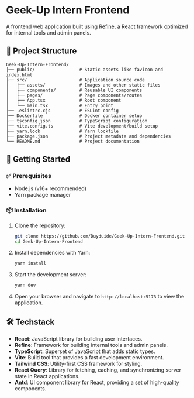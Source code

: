 # Geek-Up Intern Frontend

A frontend web application built using [Refine](https://refine.dev/), a React framework optimized for internal tools and admin panels.

## 📁 Project Structure

```
Geek-Up-Intern-Frontend/ 
├── public/                 # Static assets like favicon and index.html
├── src/                    # Application source code
│   ├── assets/             # Images and other static files
│   ├── components/         # Reusable UI components
│   ├── pages/              # Page components/routes
│   ├── App.tsx             # Root component
│   └── main.tsx            # Entry point
├── .eslintrc.cjs           # ESLint config
├── Dockerfile              # Docker container setup
├── tsconfig.json           # TypeScript configuration
├── vite.config.ts          # Vite development/build setup
├── yarn.lock               # Yarn lockfile
├── package.json            # Project metadata and dependencies
└── README.md               # Project documentation
```

## 🚀 Getting Started

### ✅ Prerequisites

- Node.js (v16+ recommended)
- Yarn package manager

### 📦 Installation

1. Clone the repository:

   ```bash
   git clone https://github.com/Duyduide/Geek-Up-Intern-Frontend.git
   cd Geek-Up-Intern-Frontend
    ```

2. Install dependencies with Yarn:
    ```bash
    yarn install
    ```
3. Start the development server:
    ```bash
    yarn dev
    ```
4. Open your browser and navigate to `http://localhost:5173` to view the application.

## 🛠️ Techstack
- **React**: JavaScript library for building user interfaces.
- **Refine**: Framework for building internal tools and admin panels.
- **TypeScript**: Superset of JavaScript that adds static types.
- **Vite**: Build tool that provides a fast development environment.
- **Tailwind CSS**: Utility-first CSS framework for styling.
- **React Query**: Library for fetching, caching, and synchronizing server state in React applications.
- **Antd**: UI component library for React, providing a set of high-quality components.